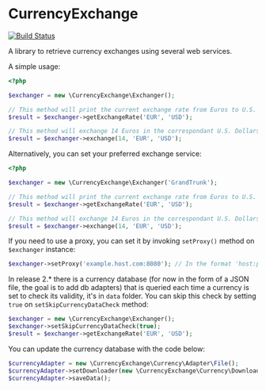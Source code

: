 CurrencyExchange
=================
[![Build Status](https://travis-ci.org/teknoman/currency-exchange.svg?branch=dev)](https://travis-ci.org/teknoman/currency-exchange)

A library to retrieve currency exchanges using several web services.

A simple usage:
```php
<?php

$exchanger = new \CurrencyExchange\Exchanger();

// This method will print the current exchange rate from Euros to U.S. Dollars using default web service (YahooFinance)
$result = $exchanger->getExchangeRate('EUR', 'USD');

// This method will exchange 14 Euros in the correspondant U.S. Dollars, it uses the default exchange service (YahooFinance)
$result = $exchanger->exchange(14, 'EUR', 'USD');
```

Alternatively, you can set your preferred exchange service:
```php
<?php

$exchanger = new \CurrencyExchange\Exchanger('GrandTrunk');

// This method will print the current exchange rate from Euros to U.S. Dollars using GrandTrunk web service
$result = $exchanger->getExchangeRate('EUR', 'USD');

// This method will exchange 14 Euros in the correspondant U.S. Dollars using GrandTrunk web service
$result = $exchanger->exchange(14, 'EUR', 'USD');
```

If you need to use a proxy, you can set it by invoking `setProxy()` method on `$exchanger` instance:
```php
$exchanger->setProxy('example.host.com:8080'); // In the format 'host:port'
```
In release 2.* there is a currency database (for now in the form of a JSON file, the goal is to add db adapters) that is queried each time a currency is set to check its validity, it's in `data` folder. You can skip this check by setting `true` on `setSkipCurrencyDataCheck` method:
```php
$exchanger = new \CurrencyExchange\Exchanger();
$exchanger->setSkipCurrencyDataCheck(true);
$result = $exchanger->getExchangeRate('EUR', 'USD');
```
You can update the currency database with the code below:
```php
$currencyAdapter = new \CurrencyExchange\Currency\Adapter\File();
$currencyAdapter->setDownloader(new \CurrencyExchange\Currency\Downloader());
$currencyAdapter->saveData();
```